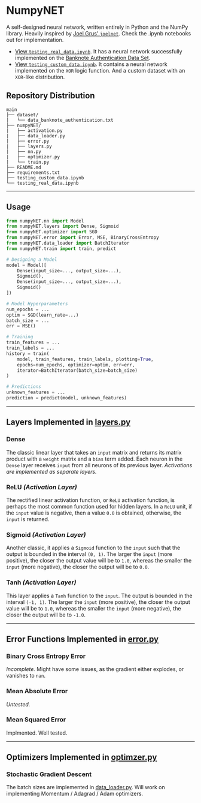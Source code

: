 # NumpyNET

A self-designed neural network, written entirely in Python and the NumPy library. Heavily inspired by [Joel Grus' `joelnet`](https://github.com/joelgrus/joelnet/). Check the .ipynb notebooks out for implementation.

* [View `testing_real_data.ipynb`](https://nbviewer.jupyter.org/github/rhitviksinha/NumpyNET/blob/main/testing_real_data.ipynb). It has a neural network successfully implemented on the [Banknote Authentication Data Set](https://archive.ics.uci.edu/ml/datasets/banknote+authentication).
* [View `testing_custom_data.ipynb`](https://nbviewer.jupyter.org/github/rhitviksinha/NumpyNET/blob/main/testing_custom_data.ipynb). It contains a neural network implemented on the `XOR` logic function. And a custom dataset with an `XOR`-like distribution.

## Repository Distribution

    main
    ├── dataset/
    |   └── data_banknote_authentication.txt
    ├── numpyNET/
    |   ├── activation.py
    |   ├── data_loader.py
    |   ├── error.py
    |   ├── layers.py
    |   ├── nn.py
    |   ├── optimizer.py
    |   └── train.py
    ├── README.md
    ├── requirements.txt
    ├── testing_custom_data.ipynb
    └── testing_real_data.ipynb

---
## Usage

```py
from numpyNET.nn import Model
from numpyNET.layers import Dense, Sigmoid
from numpyNET.optimizer import SGD
from numpyNET.error import Error, MSE, BinaryCrossEntropy
from numpyNET.data_loader import BatchIterator
from numpyNET.train import train, predict

# Designing a Model
model = Model([
    Dense(input_size=..., output_size=...),
    Sigmoid(),
    Dense(input_size=..., output_size=...),
    Sigmoid()
])

# Model Hyperparameters
num_epochs = ...
optim = SGD(learn_rate=...)
batch_size = ...
err = MSE()

# Training
train_features = ...
train_labels = ...
history = train(
    model, train_features, train_labels, plotting=True,
    epochs=num_epochs, optimizer=optim, err=err,
    iterator=BatchIterator(batch_size=batch_size)
)

# Predictions
unknown_features = ...
prediction = predict(model, unknown_features)
```

---
## Layers Implemented in [layers.py](https://github.com/rhitviksinha/NumpyNET/blob/main/numpyNET/layers.py)

### Dense

The classic linear layer that takes an `input` matrix and returns its matrix product with a `weight` matrix and a `bias` term added. Each neuron in the `Dense` layer receives `input` from all neurons of its previous layer. *Activations are implemented as separate layers.*

### ReLU *(Activation Layer)*

The rectified linear activation function, or `ReLU` activation function, is perhaps the most common function used for hidden layers. In a `ReLU` unit, if the `input` value is negative, then a value `0.0` is obtained, otherwise, the `input` is returned.

### Sigmoid *(Activation Layer)*

Another classic, it applies a `Sigmoid` function to the `input` such that the output is bounded in the interval `(0, 1)`. The larger the `input` (more positive), the closer the output value will be to `1.0`, whereas the smaller the `input` (more negative), the closer the output will be to `0.0`.

### Tanh *(Activation Layer)*

This layer applies a `Tanh` function to the `input`. The output is bounded in the interval `(-1, 1)`. The larger the `input` (more positive), the closer the output value will be to `1.0`, whereas the smaller the `input` (more negative), the closer the output will be to `-1.0`.

---
## Error Functions Implemented in [error.py](https://github.com/rhitviksinha/NumpyNET/blob/main/numpyNET/error.py)

### Binary Cross Entropy Error

*Incomplete.* Might have some issues, as the gradient either explodes, or vanishes to `nan`.

### Mean Absolute Error

*Untested.*

### Mean Squared Error

Implmented. Well tested.

---
## Optimizers Implemented in [optimzer.py](https://github.com/rhitviksinha/NumpyNET/blob/main/numpyNET/optimizer.py)

### Stochastic Gradient Descent

The batch sizes are implemented in [data_loader.py](https://github.com/rhitviksinha/NumpyNET/blob/main/numpyNET/data_loader.py). Will work on implementing Momentum / Adagrad / Adam optimizers.

